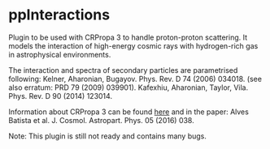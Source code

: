 # ppInteractions

Plugin to be used with CRPropa 3 to handle proton-proton scattering. It models the interaction of high-energy cosmic rays with hydrogen-rich gas in astrophysical environments.

The interaction and spectra of secondary particles are parametrised following:
Kelner, Aharonian, Bugayov. Phys. Rev. D 74 (2006) 034018. (see also erratum: PRD 79 (2009) 039901).
Kafexhiu, Aharonian, Taylor, Vila. Phys. Rev. D 90 (2014) 123014.

Information about CRPropa 3 can be found [here](https://github.com/CRPropa/CRPropa3/) and in the paper:
Alves Batista et al. J. Cosmol. Astropart. Phys. 05 (2016) 038.


Note: This plugin is still not ready and contains many bugs. 
